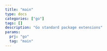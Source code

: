```yaml
---
title: "main"
type: docs
categories: ["go"]
tags: []
description: "Go standard package extensions"
params:
  prj: "go"
  tag: "main"
---
```

